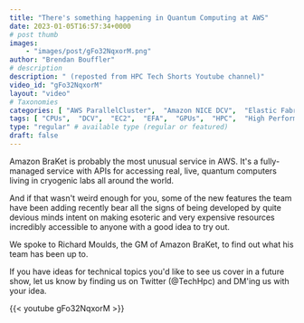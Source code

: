 ```yaml
---
title: "There's something happening in Quantum Computing at AWS"
date: 2023-01-05T16:57:34+0000
# post thumb
images:
    - "images/post/gFo32NqxorM.png"
author: "Brendan Bouffler"
# description
description: " (reposted from HPC Tech Shorts Youtube channel)"
video_id: "gFo32NqxorM"
layout: "video"
# Taxonomies
categories: [ "AWS ParallelCluster",  "Amazon NICE DCV",  "Elastic Fabric Adapter",  "Life Sciences", ]
tags: [ "CPUs",  "DCV",  "EC2",  "EFA",  "GPUs",  "HPC",  "High Performance Computing",  "Lustre",  "MPI",  "ParallelCluster",  "Schedulers",  "Storage",  "autoscaling",  "bioinformatics",  "braket",  "cloud computing",  "elastic",  "elastic fabric adapter",  "infiniband",  "quantum",  "scientific computing",  "technical computing",  "tightly-coupled",  "virtualization",  "vizualization",  "techshorts", ]
type: "regular" # available type (regular or featured)
draft: false
---
```


Amazon BraKet is probably the most unusual service in AWS. It's a fully-managed service with APIs for accessing real, live, quantum computers living in cryogenic labs all around the world.

And if that wasn't weird enough for you, some of the new features the team have been adding recently bear all the signs of being developed by quite devious minds intent on making esoteric  and very expensive resources incredibly accessible to anyone with a good idea to try out.

We spoke to Richard Moulds, the GM of Amazon BraKet, to find out what his team has been up to.

If you have ideas for technical topics you'd like to see us cover in a future show, let us know by finding us on Twitter (@TechHpc) and DM'ing us with your idea.

{{< youtube gFo32NqxorM >}}